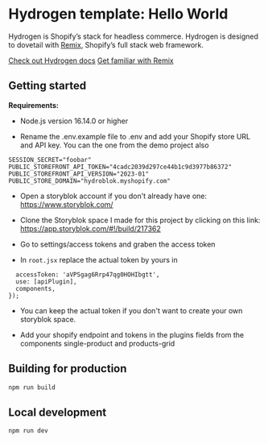 # Hydrogen template: Hello World

Hydrogen is Shopify’s stack for headless commerce. Hydrogen is designed to dovetail with [Remix](https://remix.run/), Shopify’s full stack web framework.

[Check out Hydrogen docs](https://shopify.dev/custom-storefronts/hydrogen)
[Get familiar with Remix](https://remix.run/docs/en/v1)

## Getting started

**Requirements:**

- Node.js version 16.14.0 or higher

- Rename the .env.example file to .env
  and add your Shopify store URL and API key.
  You can the one from the demo project also

```
SESSION_SECRET="foobar"
PUBLIC_STOREFRONT_API_TOKEN="4cadc2039d297ce44b1c9d3977b86372"
PUBLIC_STOREFRONT_API_VERSION="2023-01"
PUBLIC_STORE_DOMAIN="hydroblok.myshopify.com"
```

- Open a storyblok account if you don't already have one: https://www.storyblok.com/

- Clone the Storyblok space I made for this project by clicking on this link:
  https://app.storyblok.com/#!/build/217362

- Go to settings/access tokens and graben the access token

- In `root.jsx` replace the actual token by yours in

```storyblokInit({
  accessToken: 'aVPSgag6Rrp47qg0HOHIbgtt',
  use: [apiPlugin],
  components,
});
```

- You can keep the actual token if you don't want to create your own storyblok space.

- Add your shopify endpoint and tokens in the plugins fields from the components single-product and products-grid

## Building for production

```bash
npm run build
```

## Local development

```bash
npm run dev
```
